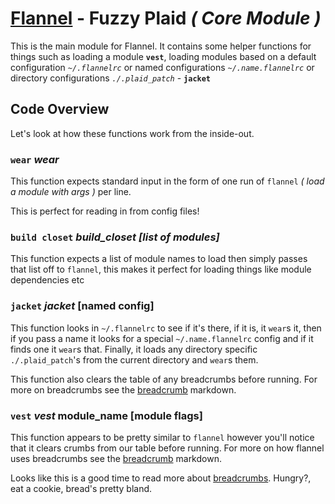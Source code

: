 # [Flannel][readme-md] - Fuzzy Plaid *( Core Module )*

This is the main module for Flannel. It contains some helper functions for things such as loading a module **`vest`**, loading modules based on a default configuration *`~/.flannelrc`* or named configurations *`~/.name.flannelrc`* or directory configurations *`./.plaid_patch`* - **`jacket`**

## Code Overview

Let's look at how these functions work from the inside-out.

### `wear` *wear <stdin>*

This function expects standard input in the form of one run of `flannel` *( load a module with args )* per line.

This is perfect for reading in from config files!

### `build closet` *build_closet [list of modules]*

This function expects a list of module names to load then simply passes that list off to `flannel`, this makes it perfect for loading things like module dependencies etc

### `jacket` *jacket* [named config]

This function looks in `~/.flannelrc` to see if it's there, if it is, it `wear`s it, then if you pass a name it looks for a special `~/.name.flannelrc` config and if it finds one it `wear`s that. Finally, it loads any directory specific `./.plaid_patch`'s from the current directory and `wear`s them.

This function also clears the table of any breadcrumbs before running. For more on breadcrumbs see the [breadcrumb][breadcrumb-md] markdown.

### `vest` *vest* module_name [module flags]
  
This function appears to be pretty similar to `flannel` however you'll notice that it clears crumbs from our table before running. For more on how flannel uses breadcrumbs see the [breadcrumb][breadcrumb-md] markdown.

Looks like this is a good time to read more about [breadcrumbs][breadcrumb-md]. Hungry?, eat a cookie, bread's pretty bland.

[breadcrumb-md]: BREAD_CRUMBS.md "Breadcrum Markdown Page"
[readme-md]: ../README.md "Flannel Readme"